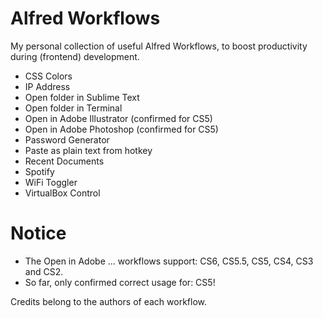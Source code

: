 # Alfred Workflows

My personal collection of useful Alfred Workflows, to boost productivity during (frontend) development.


* CSS Colors
* IP Address
* Open folder in Sublime Text
* Open folder in Terminal
* Open in Adobe Illustrator (confirmed for CS5)
* Open in Adobe Photoshop (confirmed for CS5)
* Password Generator
* Paste as plain text from hotkey
* Recent Documents
* Spotify
* WiFi Toggler
* VirtualBox Control



# Notice

* The Open in Adobe ... workflows support: CS6, CS5.5, CS5, CS4, CS3 and CS2.
* So far, only confirmed correct usage for: CS5!


Credits belong to the authors of each workflow. 